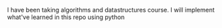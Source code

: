 I have been taking algorithms and datastructures course. I will implement what've learned in this repo using python

